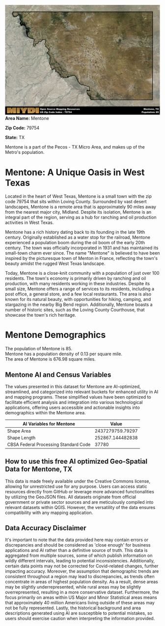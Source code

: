 ![Image Alt Text](../_images/79754.png)
**Area Name:** Mentone

**Zip Code:** 79754

**State:** TX

Mentone is a part of the Pecos - TX Micro Area, and makes up  of the Metro's population.  

# Mentone: A Unique Oasis in West Texas  

Located in the heart of West Texas, Mentone is a small town with the zip code 79754 that sits within Loving County. Surrounded by vast desert landscapes, Mentone is a remote area that is approximately 90 miles away from the nearest major city, Midland. Despite its isolation, Mentone is an integral part of the region, serving as a hub for ranching and oil production activities in West Texas.

Mentone has a rich history dating back to its founding in the late 19th century. Originally established as a water stop for the railroad, Mentone experienced a population boom during the oil boom of the early 20th century. The town was officially incorporated in 1931 and has maintained its small-town charm ever since. The name "Mentone" is believed to have been inspired by the picturesque town of Menton in France, reflecting the town's beauty amidst the rugged West Texas landscape.

Today, Mentone is a close-knit community with a population of just over 100 residents. The town's economy is primarily driven by ranching and oil production, with many residents working in these industries. Despite its small size, Mentone offers a range of services to its residents, including a post office, a general store, and a few local restaurants. The area is also known for its natural beauty, with opportunities for hiking, camping, and stargazing in the nearby Big Bend region. Additionally, Mentone boasts a number of historic sites, such as the Loving County Courthouse, that showcase the town's rich heritage.

# Mentone Demographics

The population of Mentone is 85.  
Mentone has a population density of 0.13 per square mile.  
The area of Mentone is 676.98 square miles.  

## Mentone AI and Census Variables

The values presented in this dataset for Mentone are AI-optimized, streamlined, and categorized into relevant buckets for enhanced utility in AI and mapping programs. These simplified values have been optimized to facilitate efficient analysis and integration into various technological applications, offering users accessible and actionable insights into demographics within the Mentone area.

| AI Variables for Mentone | Value |
|-------------|-------|
| Shape Area | 2437279759.79297 |
| Shape Length | 252867.144482838 |
| CBSA Federal Processing Standard Code | 37780 |

## How to use this free AI optimized Geo-Spatial Data for Mentone, TX

This data is made freely available under the Creative Commons license, allowing for unrestricted use for any purpose. Users can access static resources directly from GitHub or leverage more advanced functionalities by utilizing the GeoJSON files. All datasets originate from official government or private sector sources and are meticulously compiled into relevant datasets within QGIS. However, the versatility of the data ensures compatibility with any mapping application.

## Data Accuracy Disclaimer
It's important to note that the data provided here may contain errors or discrepancies and should be considered as 'close enough' for business applications and AI rather than a definitive source of truth. This data is aggregated from multiple sources, some of which publish information on wildly different intervals, leading to potential inconsistencies. Additionally, certain data points may not be corrected for Covid-related changes, further impacting accuracy. Moreover, the assumption that demographic trends are consistent throughout a region may lead to discrepancies, as trends often concentrate in areas of highest population density. As a result, dense areas may be slightly underrepresented, while rural areas may be slightly overrepresented, resulting in a more conservative dataset. Furthermore, the focus primarily on areas within US Major and Minor Statistical areas means that approximately 40 million Americans living outside of these areas may not be fully represented. Lastly, the historical background and area descriptions generated using AI are susceptible to potential mistakes, so users should exercise caution when interpreting the information provided.
